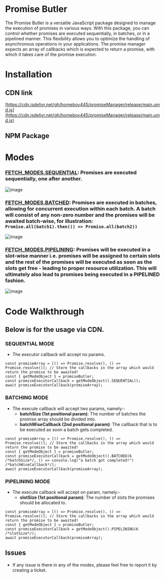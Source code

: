 # Promise Butler
The Promise Butler is a versatile JavaScript package designed to manage the execution of promises in various ways. With this package, you can control whether promises are executed sequentially, in batches, or in a pipelined manner. This flexibility allows you to optimize the handling of asynchronous operations in your applications. The promise manager expects an array of callbacks which is expected to return a promise, with which it takes care of the promise execution.

# Installation
## CDN link
[https://cdn.jsdelivr.net/gh/homeboy445/promiseManager/release/main.umd.js](https://cdn.jsdelivr.net/gh/homeboy445/promiseManager/release/main.umd.js)

## NPM Package

# Modes
### <ins>FETCH_MODES.SEQUENTIAL</ins>: Promises are executed sequentially, one after another.
![image](https://github.com/homeboy445/promiseManager/assets/61937872/4dc05ddc-d882-4f01-a0ba-386c31e1fd75)
<br />

### <ins>FETCH_MODES.BATCHED</ins>: Promises are executed in batches, allowing for concurrent execution within each batch. A batch will consist of any non-zero number and the promises will be awaited batch-wise, for illustration: `Promise.all(batch1).then(() => Promise.all(batch2))`
![image](https://github.com/homeboy445/promiseManager/assets/61937872/4baa6352-4651-4087-ad67-bbd91c84bda1)
<br />

### <ins>FETCH_MODES.PIPELINING</ins>: Promises will be executed in a slot-wise manner i.e. promises will be assigned to certain slots and the rest of the promises will be executed as soon as the slots get free - leading to proper resource utilization. This will ultimately also lead to promises being executed in a PIPELINED fashion.
![image](https://github.com/homeboy445/promiseManager/assets/61937872/7fe6a226-c5db-4384-a339-4879daa54c90)
<br />

# Code Walkthrough
## Below is for the usage via CDN.
### SEQUENTIAL MODE
- The executor callback will accept no params.
```
const promiseArray = [() => Promise.resolve(), () => Promise.resolve()]; // Store the callbacks in the array which would return the promise to be awaited!
const { getModeObject } = promiseButler;
const promiseExecutorCallback = getModeObject().SEQUENTIAL();
await promiseExecutorCallback(promiseArray);
```

### BATCHING MODE
- The execute callback will accept two params, namely:-
  - <strong>batchSize (1st positional param)</strong>: The number of batches the promise array should be divided into.
  - <strong>batchWiseCallback (2nd positional param)</strong>: The callback that is to be executed as soon a batch gets completed.
```
const promiseArray = [() => Promise.resolve(), () => Promise.resolve()]; // Store the callbacks in the array which would return the promise to be awaited!
const { getModeObject } = promiseButler;
const promiseExecutorCallback = getModeObject().BATCHED(6 /*batchSize*/, () => console.log("a batch got completed!") /*batchWiseCallback*/);
await promiseExecutorCallback(promiseArray);
```

### PIPELINING MODE
- The execute callback will accept on param, namely:-
  - <strong>slotSize (1st positional param)</strong>: The number of slots the promises should be allocated to.
```
const promiseArray = [() => Promise.resolve(), () => Promise.resolve()]; // Store the callbacks in the array which would return the promise to be awaited!
const { getModeObject } = promiseButler;
const promiseExecutorCallback = getModeObject().PIPELINING(6 /*slotSize*/);
await promiseExecutorCallback(promiseArray);
```

## Issues
- If any issue is there in any of the modes, please feel free to report it by creating a ticket.

